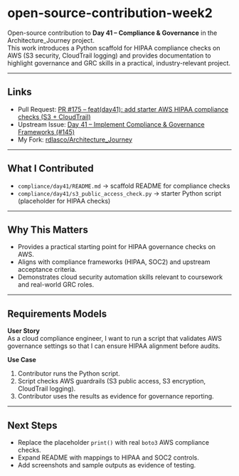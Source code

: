 # open-source-contribution-week2

Open-source contribution to **Day 41 – Compliance & Governance** in the Architecture_Journey project.  
This work introduces a Python scaffold for HIPAA compliance checks on AWS (S3 security, CloudTrail logging) and provides documentation to highlight governance and GRC skills in a practical, industry-relevant project.

---

## Links
- Pull Request: [PR #175 – feat(day41): add starter AWS HIPAA compliance checks (S3 + CloudTrail)](https://github.com/saravanakumarrc/Architecture_Journey/pull/175)  
- Upstream Issue: [Day 41 – Implement Compliance & Governance Frameworks (#145)](https://github.com/saravanakumarrc/Architecture_Journey/issues/145)  
- My Fork: [rdlasco/Architecture_Journey](https://github.com/rdlasco/Architecture_Journey)

---

## What I Contributed
- `compliance/day41/README.md` → scaffold README for compliance checks  
- `compliance/day41/s3_public_access_check.py` → starter Python script (placeholder for HIPAA checks)  

---

## Why This Matters
- Provides a practical starting point for HIPAA governance checks on AWS.  
- Aligns with compliance frameworks (HIPAA, SOC2) and upstream acceptance criteria.  
- Demonstrates cloud security automation skills relevant to coursework and real-world GRC roles.  

---

## Requirements Models

**User Story**  
As a cloud compliance engineer, I want to run a script that validates AWS governance settings so that I can ensure HIPAA alignment before audits.  

**Use Case**  
1. Contributor runs the Python script.  
2. Script checks AWS guardrails (S3 public access, S3 encryption, CloudTrail logging).  
3. Contributor uses the results as evidence for governance reporting.  

---

## Next Steps
- Replace the placeholder `print()` with real `boto3` AWS compliance checks.  
- Expand README with mappings to HIPAA and SOC2 controls.  
- Add screenshots and sample outputs as evidence of testing.  
